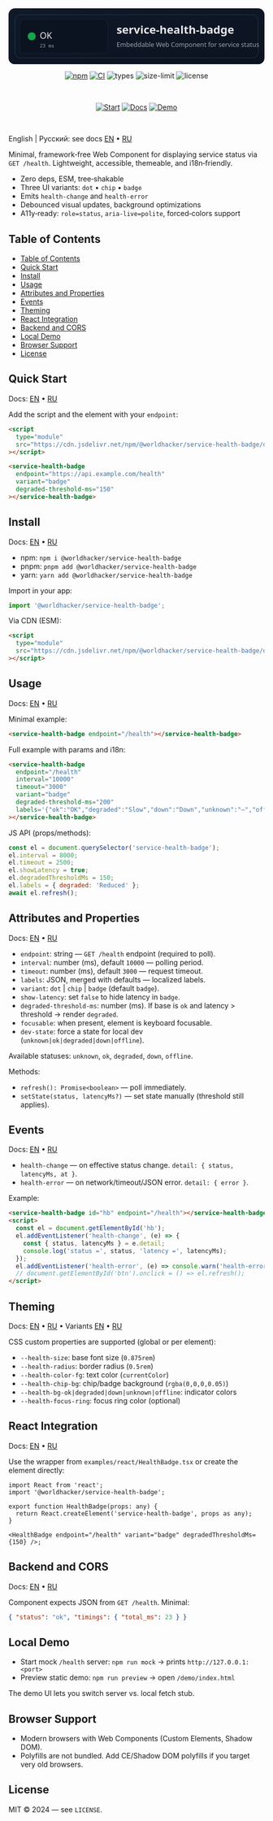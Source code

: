 <div align="center">

  <svg width="640" height="140" viewBox="0 0 640 140" role="img" aria-label="service-health-badge">
    <defs>
      <linearGradient id="g" x1="0" y1="0" x2="1" y2="1">
        <stop offset="0%" stop-color="#0ea5e9"/>
        <stop offset="100%" stop-color="#22c55e"/>
      </linearGradient>
      <linearGradient id="g2" x1="0" y1="0" x2="1" y2="1">
        <stop offset="0%" stop-color="#111827"/>
        <stop offset="100%" stop-color="#0b1220"/>
      </linearGradient>
    </defs>
    <rect x="0" y="0" width="640" height="140" rx="16" fill="url(#g2)"/>
    <g transform="translate(28,28)">
      <rect x="0" y="0" width="220" height="84" rx="12" fill="#0b1220" stroke="#1f2937"/>
      <circle cx="30" cy="42" r="10" fill="#16a34a"/>
      <text x="50" y="48" font-family="system-ui, -apple-system, Segoe UI, Roboto, sans-serif" font-size="22" fill="#e5e7eb">OK</text>
      <text x="50" y="70" font-family="ui-monospace, SFMono-Regular, Menlo, Consolas, monospace" font-size="12" fill="#9ca3af">23 ms</text>
    </g>
    <text x="270" y="64" font-family="system-ui, -apple-system, Segoe UI, Roboto, sans-serif" font-weight="700" font-size="28" fill="#e5e7eb">service-health-badge</text>
    <text x="270" y="96" font-family="system-ui, -apple-system, Segoe UI, Roboto, sans-serif" font-size="16" fill="#9ca3af">Embeddable Web Component for service status</text>
    <rect x="16" y="16" width="608" height="108" rx="14" fill="none" stroke="url(#g)" opacity="0.35"/>
  </svg>

  <br/>

<a href="https://www.npmjs.com/package/@worldhacker/service-health-badge"><img alt="npm" src="https://img.shields.io/npm/v/%40worldhacker%2Fservice-health-badge.svg?label=npm&color=27AE60" /></a>
<a href="https://github.com/W0rldHacker/service-health-badge/actions/workflows/ci.yml"><img alt="CI" src="https://github.com/W0rldHacker/service-health-badge/actions/workflows/ci.yml/badge.svg" /></a>
<img alt="types" src="https://img.shields.io/badge/types-included-2F80ED" />
<img alt="size-limit" src="https://img.shields.io/badge/size-%E2%89%A4%205%20KB%20gzip-8BC34A" />
<img alt="license" src="https://img.shields.io/badge/license-MIT-5965E0" />

  <br/>

<a href="#quick-start"><img alt="Start" src="https://img.shields.io/badge/🚀_Quick_Start-111827?labelColor=111827&color=2563EB" /></a>
<a href="docs/en/index.md"><img alt="Docs" src="https://img.shields.io/badge/📚_Docs-111827?labelColor=111827&color=10B981" /></a>
<a href="./demo/index.html"><img alt="Demo" src="https://img.shields.io/badge/🧪_Demo-111827?labelColor=111827&color=F59E0B" /></a>

</div>

<br/>

English | Русский: see docs [EN](docs/en/index.md) • [RU](docs/ru/index.md)

Minimal, framework‑free Web Component for displaying service status via `GET /health`. Lightweight, accessible, themeable, and i18n‑friendly.

- Zero deps, ESM, tree‑shakable
- Three UI variants: `dot` • `chip` • `badge`
- Emits `health-change` and `health-error`
- Debounced visual updates, background optimizations
- A11y‑ready: `role=status`, `aria-live=polite`, forced‑colors support

## Table of Contents

- [Table of Contents](#table-of-contents)
- [Quick Start](#quick-start)
- [Install](#install)
- [Usage](#usage)
- [Attributes and Properties](#attributes-and-properties)
- [Events](#events)
- [Theming](#theming)
- [React Integration](#react-integration)
- [Backend and CORS](#backend-and-cors)
- [Local Demo](#local-demo)
- [Browser Support](#browser-support)
- [License](#license)

## Quick Start

Docs: [EN](docs/en/getting-started.md) • [RU](docs/ru/getting-started.md)

Add the script and the element with your `endpoint`:

```html
<script
  type="module"
  src="https://cdn.jsdelivr.net/npm/@worldhacker/service-health-badge/dist/service-health-badge.js"
></script>

<service-health-badge
  endpoint="https://api.example.com/health"
  variant="badge"
  degraded-threshold-ms="150"
></service-health-badge>
```

## Install

Docs: [EN](docs/en/getting-started.md#install) • [RU](docs/ru/getting-started.md#установка)

- npm: `npm i @worldhacker/service-health-badge`
- pnpm: `pnpm add @worldhacker/service-health-badge`
- yarn: `yarn add @worldhacker/service-health-badge`

Import in your app:

```js
import '@worldhacker/service-health-badge';
```

Via CDN (ESM):

```html
<script
  type="module"
  src="https://cdn.jsdelivr.net/npm/@worldhacker/service-health-badge/dist/service-health-badge.js"
></script>
```

## Usage

Docs: [EN](docs/en/usage.md) • [RU](docs/ru/usage.md)

Minimal example:

```html
<service-health-badge endpoint="/health"></service-health-badge>
```

Full example with params and i18n:

```html
<service-health-badge
  endpoint="/health"
  interval="10000"
  timeout="3000"
  variant="badge"
  degraded-threshold-ms="200"
  labels='{"ok":"OK","degraded":"Slow","down":"Down","unknown":"—","offline":"Offline"}'
></service-health-badge>
```

JS API (props/methods):

```js
const el = document.querySelector('service-health-badge');
el.interval = 8000;
el.timeout = 2500;
el.showLatency = true;
el.degradedThresholdMs = 150;
el.labels = { degraded: 'Reduced' };
await el.refresh();
```

## Attributes and Properties

Docs: [EN](docs/en/api.md) • [RU](docs/ru/api.md)

- `endpoint`: string — `GET /health` endpoint (required to poll).
- `interval`: number (ms), default `10000` — polling period.
- `timeout`: number (ms), default `3000` — request timeout.
- `labels`: JSON, merged with defaults — localized labels.
- `variant`: `dot` | `chip` | `badge` (default `badge`).
- `show-latency`: set `false` to hide latency in `badge`.
- `degraded-threshold-ms`: number (ms). If base is `ok` and latency > threshold → render `degraded`.
- `focusable`: when present, element is keyboard focusable.
- `dev-state`: force a state for local dev (`unknown|ok|degraded|down|offline`).

Available statuses: `unknown`, `ok`, `degraded`, `down`, `offline`.

Methods:

- `refresh(): Promise<boolean>` — poll immediately.
- `setState(status, latencyMs?)` — set state manually (threshold still applies).

## Events

Docs: [EN](docs/en/api-events-and-i18n.md) • [RU](docs/ru/api-events-and-i18n.md)

- `health-change` — on effective status change. `detail: { status, latencyMs, at }`.
- `health-error` — on network/timeout/JSON error. `detail: { error }`.

Example:

```html
<service-health-badge id="hb" endpoint="/health"></service-health-badge>
<script>
  const el = document.getElementById('hb');
  el.addEventListener('health-change', (e) => {
    const { status, latencyMs } = e.detail;
    console.log('status =', status, 'latency =', latencyMs);
  });
  el.addEventListener('health-error', (e) => console.warn('health-error:', e.detail.error));
  // document.getElementById('btn').onclick = () => el.refresh();
</script>
```

## Theming

Docs: [EN](docs/en/theming.md) • [RU](docs/ru/theming.md) • Variants [EN](docs/en/variants.md) • [RU](docs/ru/variants.md)

CSS custom properties are supported (global or per element):

- `--health-size`: base font size (`0.875rem`)
- `--health-radius`: border radius (`0.5rem`)
- `--health-color-fg`: text color (`currentColor`)
- `--health-chip-bg`: chip/badge background (`rgba(0,0,0,0.05)`)
- `--health-bg-ok|degraded|down|unknown|offline`: indicator colors
- `--health-focus-ring`: focus ring color (optional)

## React Integration

Docs: [EN](docs/en/integrations/react.md) • [RU](docs/ru/integrations/react.md)

Use the wrapper from `examples/react/HealthBadge.tsx` or create the element directly:

```tsx
import React from 'react';
import '@worldhacker/service-health-badge';

export function HealthBadge(props: any) {
  return React.createElement('service-health-badge', props as any);
}

<HealthBadge endpoint="/health" variant="badge" degradedThresholdMs={150} />;
```

## Backend and CORS

Docs: [EN](docs/en/backend-cors-checklist.md) • [RU](docs/ru/backend-cors-checklist.md)

Component expects JSON from `GET /health`. Minimal:

```json
{ "status": "ok", "timings": { "total_ms": 23 } }
```

## Local Demo

- Start mock `/health` server: `npm run mock` → prints `http://127.0.0.1:<port>`
- Preview static demo: `npm run preview` → open `/demo/index.html`

The demo UI lets you switch server vs. local fetch stub.

## Browser Support

- Modern browsers with Web Components (Custom Elements, Shadow DOM).
- Polyfills are not bundled. Add CE/Shadow DOM polyfills if you target very old browsers.

## License

MIT © 2024 — see `LICENSE`.
